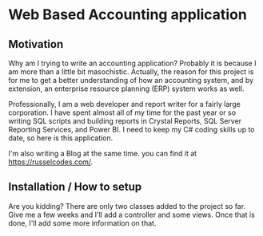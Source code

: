 # Web Based Accounting application #
## Motivation ##
Why am I trying to write an accounting application? Probably it is because I am more than a little bit masochistic. 
Actually, the reason for this project is for me to get a better understanding of how an accounting system, and by
extension, an enterprise resource planning (ERP) system works as well. 

Professionally, I am a web developer and report writer for a fairly large corporation. I have spent almost all of 
my time for the past year or so writing SQL scripts and building reports in Crystal Reports, SQL Server Reporting
Services, and Power BI. I need to keep my C# coding skills up to date, so here is this application. 

I'm also writing a Blog at the same time. you can find it at https://russelcodes.com/. 

## Installation / How to setup ##

Are you kidding? There are only two classes added to the project so far. Give me a few weeks and I'll add a controller
and some views. Once that is done, I'll add some more information on that.
